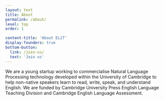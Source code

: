 ```yaml
---
layout: text
title: About
permalink: /about/
level: top
order: 1

content-title: 'About ELíT'
display-founders: true
bottom-button:
  link: /join-us/
  text: 'Join us'
---
```

We are a young startup working to commercialise Natural Language Processing technology developed within the University of Cambridge to help non-native speakers learn to read, write, speak, and understand English. We are funded by Cambridge University Press English Language Teaching Division and Cambridge English Language Assessment.
